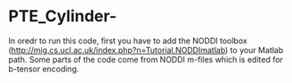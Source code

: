 # PTE_Cylinder-
In oredr to run this code, first you have to add the NODDI toolbox (http://mig.cs.ucl.ac.uk/index.php?n=Tutorial.NODDImatlab) to your Matlab path.
Some parts of the code come from NODDI m-files which is edited for b-tensor encoding.
